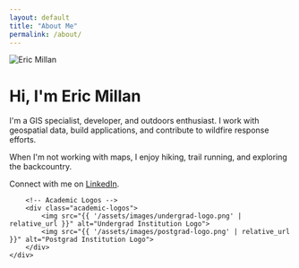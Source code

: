 ```yaml
---
layout: default
title: "About Me"
permalink: /about/
---
```


<div class="about-container">
    <div class="profile-pic">
        <img src="{{ '/assets/project_images/profile.png' | relative_url }}" alt="Eric Millan">
    </div>
    <div class="about-text">
        <h1>Hi, I'm Eric Millan</h1>
        <p>
            I'm a GIS specialist, developer, and outdoors enthusiast. I work with geospatial data, build applications, and contribute to wildfire response efforts. 
        </p>
        <p>
            When I'm not working with maps, I enjoy hiking, trail running, and exploring the backcountry.
        </p>
        <p>
            Connect with me on <a href="https://www.linkedin.com/in/ericmillan/" target="_blank">LinkedIn</a>.
        </p>

        <!-- Academic Logos -->
        <div class="academic-logos">
            <img src="{{ '/assets/images/undergrad-logo.png' | relative_url }}" alt="Undergrad Institution Logo">
            <img src="{{ '/assets/images/postgrad-logo.png' | relative_url }}" alt="Postgrad Institution Logo">
        </div>
    </div>
</div>
